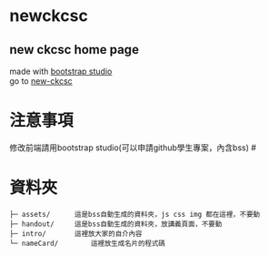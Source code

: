# newckcsc #
## new ckcsc home page ##

made with [bootstrap studio](https://bootstrapstudio.io/)  
go to [new-ckcsc](https://ckcsc-32nd.github.io/new-ckcsc)

# 注意事項 #
修改前端請用bootstrap studio(可以申請github學生專案，內含bss) #

# 資料夾 #
```
├─ assets/		這是bss自動生成的資料夾，js css img 都在這裡，不要動
├─ handout/		這是bss自動生成的資料夾，放講義頁面，不要動
├─ intro/		這裡放大家的自介內容
└─ nameCard/		這裡放生成名片的程式碼
 ```
